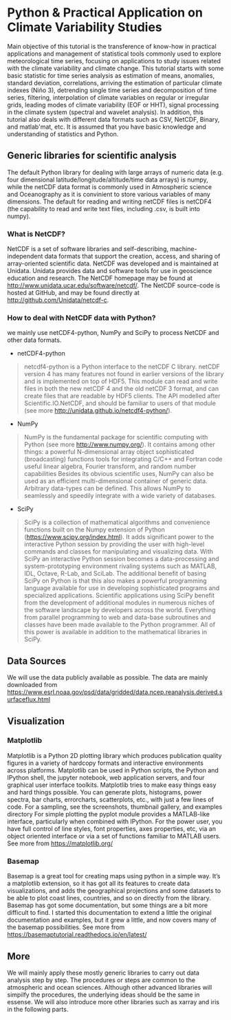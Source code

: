 # Python & Practical Application on Climate Variability Studies
Main objective of this tutorial is the transference of know-how in practical applications and management of statistical tools commonly used to explore meteorological time series, focusing on applications to study issues related with the climate variability and climate change. This tutorial starts with some basic statistic for time series analysis as estimation of means, anomalies, standard deviation, correlations, arriving the estimation of particular climate indexes (Niño 3), detrending single time series and decomposition of time series, filtering, interpolation of climate variables on regular or irregular grids, leading modes of climate variability (EOF or HHT), signal processing in the climate system (spectral and wavelet analysis). In addition, this tutorial also deals with different data formats such as CSV, NetCDF, Binary, and matlab'mat, etc. It is assumed that you have basic knowledge and understanding of statistics and Python.

## Generic libraries for scientific analysis
The default Python library for dealing with large arrays of numeric data (e.g. four dimensional latitude/longitude/altitude/time data arrays) is numpy, while the netCDF data format is commonly used in Atmospheric science and Oceanography as it is convinient to store various variables of many dimensions. The default for reading and writing netCDF files is netCDF4 (the capability to read and write text files, including .csv, is built into numpy).
### What is NetCDF?
NetCDF is a set of software libraries and self-describing, machine-independent data formats that support the creation, access, and sharing of array-oriented scientific data.
NetCDF was developed and is maintained at Unidata. Unidata provides data and software tools for use in geoscience education and research. The NetCDF homepage may be found at http://www.unidata.ucar.edu/software/netcdf/. The NetCDF source-code is hosted at GitHub, and may be found directly at http://github.com/Unidata/netcdf-c.
### How to deal with NetCDF data with Python?
we mainly use netCDF4-python, NumPy and SciPy to process NetCDF and other data formats.
* netCDF4-python
> netcdf4-python is a Python interface to the netCDF C library. netCDF version 4 has many features not found in earlier versions of the library and is implemented on top of HDF5. This module can read and write files in both the new netCDF 4 and the old netCDF 3 format, and can create files that are readable by HDF5 clients. The API modelled after Scientific.IO.NetCDF, and should be familiar to users of that module (see more http://unidata.github.io/netcdf4-python/).
* NumPy
> NumPy is the fundamental package for scientific computing with Python (see more http://www.numpy.org/). 
It contains among other things:
a powerful N-dimensional array object
sophisticated (broadcasting) functions
tools for integrating C/C++ and Fortran code
useful linear algebra, Fourier transform, and random number capabilities
Besides its obvious scientific uses, NumPy can also be used as an efficient multi-dimensional container of generic data. Arbitrary data-types can be defined. This allows NumPy to seamlessly and speedily integrate with a wide variety of databases.
* SciPy
> SciPy is a collection of mathematical algorithms and convenience functions built on the Numpy extension of Python (https://www.scipy.org/index.html). It adds significant power to the interactive Python session by providing the user with high-level commands and classes for manipulating and visualizing data. With SciPy an interactive Python session becomes a data-processing and system-prototyping environment rivaling systems such as MATLAB, IDL, Octave, R-Lab, and SciLab.
>The additional benefit of basing SciPy on Python is that this also makes a powerful programming language available for use in developing sophisticated programs and specialized applications. Scientific applications using SciPy benefit from the development of additional modules in numerous niches of the software landscape by developers across the world. Everything from parallel programming to web and data-base subroutines and classes have been made available to the Python programmer. All of this power is available in addition to the mathematical libraries in SciPy.
## Data Sources
We will use the data publicly available as possible.
The data are mainly downloaded from https://www.esrl.noaa.gov/psd/data/gridded/data.ncep.reanalysis.derived.surfaceflux.html
## Visualization
### Matplotlib
Matplotlib is a Python 2D plotting library which produces publication quality figures in a variety of hardcopy formats and interactive environments across platforms. Matplotlib can be used in Python scripts, the Python and IPython shell, the jupyter notebook, web application servers, and four graphical user interface toolkits.
Matplotlib tries to make easy things easy and hard things possible. You can generate plots, histograms, power spectra, bar charts, errorcharts, scatterplots, etc., with just a few lines of code. For a sampling, see the screenshots, thumbnail gallery, and examples directory
For simple plotting the pyplot module provides a MATLAB-like interface, particularly when combined with IPython. For the power user, you have full control of line styles, font properties, axes properties, etc, via an object oriented interface or via a set of functions familiar to MATLAB users.
See more from https://matplotlib.org/
### Basemap
Basemap is a great tool for creating maps using python in a simple way. It’s a matplotlib extension, so it has got all its features to create data visualizations, and adds the geographical projections and some datasets to be able to plot coast lines, countries, and so on directly from the library.
Basemap has got some documentation, but some things are a bit more difficult to find. I started this documentation to extend a little the original documentation and examples, but it grew a little, and now covers many of the basemap possibilities.
See more from https://basemaptutorial.readthedocs.io/en/latest/
## More
We will mainly apply these mostly generic libraries to carry out data analysis step by step. The procedures or steps are common to the atmospheric and ocean sciences. Although other advanced libraries will simpilfy the procedures, the underlying ideas should be the same in essense.
We will also introduce more other libraries such as xarray and iris in the following parts.
